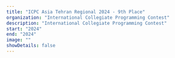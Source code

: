 ```yaml
---
title: "ICPC Asia Tehran Regional 2024 - 9th Place"
organization: "International Collegiate Programming Contest"
description: "International Collegiate Programming Contest"
start: "2024"
end: "2024"
image: ""
showDetails: false
---
```

